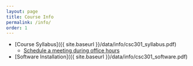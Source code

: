 ```yaml
---
layout: page
title: Course Info 
permalink: /info/
order: 1
---
```


* [Course Syllabus]({{ site.baseurl }}/data/info/csc301_syllabus.pdf)
    * [Schedule a meeting during office hours](https://outlook.office365.com/owa/calendar/DrGarrettDancik@myeasternct.onmicrosoft.com/bookings/)
* [Software Installation]({{ site.baseurl }}/data/info/csc301_software.pdf)
